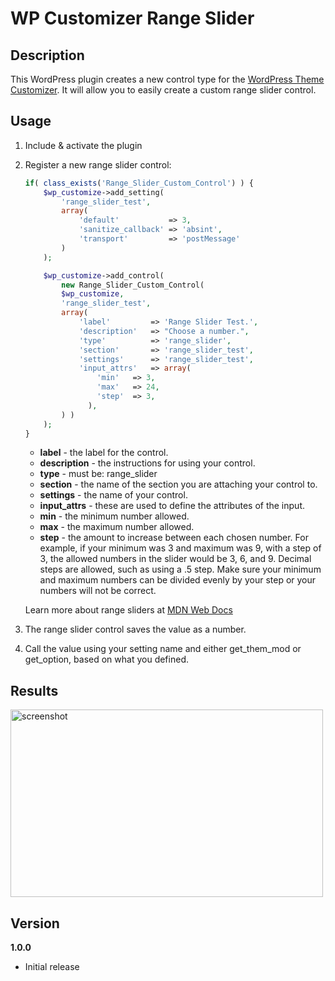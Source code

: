 # WP Customizer Range Slider

## Description

This WordPress plugin creates a new control type for the [WordPress Theme Customizer](http://codex.wordpress.org/Theme_Customization_API). It will allow you to easily create a custom range slider control.

## Usage

1. Include & activate the plugin
2. Register a new range slider control:

	``` php
	if( class_exists('Range_Slider_Custom_Control') ) {
		$wp_customize->add_setting(
			'range_slider_test',
			array(
				'default'           => 3,
				'sanitize_callback' => 'absint',
				'transport'			=> 'postMessage'
			)
		);

		$wp_customize->add_control( 
			new Range_Slider_Custom_Control( 
			$wp_customize, 
			'range_slider_test', 
			array(
				'label'      	=> 'Range Slider Test.',
				'description'	=> "Choose a number.",
				'type'       	=> 'range_slider',
				'section'    	=> 'range_slider_test',
				'settings'   	=> 'range_slider_test',
				'input_attrs' 	=> array(
				    'min' 	=> 3,
				    'max' 	=> 24,
				    'step' 	=> 3,
				  ),
			) ) 
		);
	}
	``` 
	* **label** - the label for the control.
	* **description** - the instructions for using your control.
	* **type** - must be: range_slider
	* **section** - the name of the section you are attaching your control to.
	* **settings** - the name of your control.
	* **input_attrs** - these are used to define the attributes of the input.
	* **min** - the minimum number allowed.
	* **max** - the maximum number allowed.
	* **step** - the amount to increase between each chosen number. For example, if your minimum was 3 and maximum was 9, with a step of 3, the allowed numbers in the slider would be 3, 6, and 9. Decimal steps are allowed, such as using a .5 step. Make sure your minimum and maximum numbers can be divided evenly by your step or your numbers will not be correct.

	Learn more about range sliders at [MDN Web Docs](https://developer.mozilla.org/en-US/docs/Web/HTML/Element/input/range)

3. The range slider control saves the value as a number. 
4. Call the value using your setting name and either get_them_mod or get_option, based on what you defined.

## Results

<img src="https://exportsmedia-media.s3-us-west-2.amazonaws.com/range-slider-example.gif" height="300" width="500" alt="screenshot">

## Version

**1.0.0**

* Initial release
